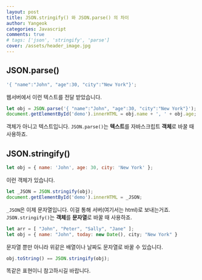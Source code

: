 ```yaml
---
layout: post
title: JSON.stringify() 와 JSON.parse() 의 차이
author: Yangeok
categories: Javascript
comments: true
# tags: ['json', 'stringify', 'parse']
cover: /assets/header_image.jpg
---
```


## JSON.parse()

```javascript
'{ "name":"John", "age":30, "city":"New York"}';
```

웹서버에서 이런 텍스트를 전달 받았습니다.

```javascript
let obj = JSON.parse('{ "name":"John", "age":30, "city":"New York"}');
document.getElementById('demo').innerHTML = obj.name + ', ' + obj.age;
```

객체가 아니고 텍스트입니다. `JSON.parse()`는 **텍스트**를 자바스크립트 **객체**로 바꿀 때 사용하죠.

## JSON.stringify()

```javascript
let obj = { name: 'John', age: 30, city: 'New York' };
```

이런 객체가 있습니다.

```javascript
let _JSON = JSON.stringify(obj);
document.getElementById('demo').innerHTML = _JSON;
```

`_JSON`은 이제 문자열입니다. 이걸 통해 서버(여기서는 html)로 보내는거죠. `JSON.stringify()`는 **객체**를 **문자열**로 바꿀 때 사용하죠.

```javascript
let arr = [ "John", "Peter", "Sally", "Jane" ];
let obj = { name: "John", today: new Date(), city; "New York" }
```

문자열 뿐만 아니라 위같은 배열이나 날짜도 문자열로 바꿀 수 있습니다.

```javascript
obj.toString() == JSON.stringify(obj);
```

똑같은 표현이니 참고하시길 바랍니다.
